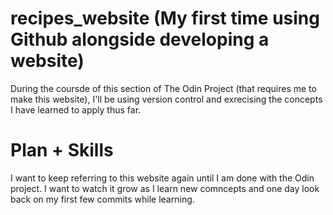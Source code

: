 # recipes_website (My first time using Github alongside developing a website)

During the coursde of this section of The Odin Project (that requires me to make this website), I'll be using version control and exrecising the concepts I have learned to apply thus far.

# Plan + Skills

I want to keep referring to this website again until I am done with the Odin project. I want to watch it grow as I learn new comncepts and one day look back on my first few commits while learning.
